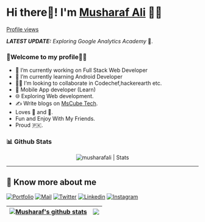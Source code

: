 # Hi there👋! I'm [Musharaf Ali](https://musharafdev.blogspot.com/) 🙋‍♂️

[Profile views](https://musharafali07.github.io/Portfolio-Website/)


_**LATEST UPDATE:**_ _Exploring Google Analytics Academy_ 🥽.

### 🎍Welcome to my profile👨‍💻
- 👦 I’m currently working on Full Stack Web Developer
- 💼 I’m currently learning Android Developer
- 👨‍💻 I’m looking to collaborate in Codechef,hackerearth etc.
- 📱 Mobile App developer (Learn)
- 🌐 Exploring Web development.
- ✍️ Write blogs on [MsCube Tech](https://mscubetechs.blogspot.com/).
- Loves 🎵 and 🎹.
- Fun and Enjoy With My Friends. 
- Proud 🇵🇰.


### 📊 Github Stats
  <p align="center"> <img src="https://github-readme-stats.vercel.app/api?username=musharafali07&count_private=true&show_icons=true&include_all_commits=true" alt="musharafali | Stats" />

---

## 🔗 Know more about me 

[![Portfolio](https://img.shields.io/badge/-Portfolio-black?style=for-the-badge&logo=google-chrome&logoColor=white)](https://musharafdev.blogspot.com/)
[![Mail](https://img.shields.io/badge/-Say%20Hi!-black?style=for-the-badge&logo=gmail)](mailto:musharafali494@gmail.com)
[![Twitter](https://img.shields.io/badge/-Twitter-black?style=for-the-badge&logo=twitter)](https://twitter.com/musharafali0/)
[![Linkedin](https://img.shields.io/badge/-LinkedIn-black?style=for-the-badge&logo=Linkedin)](https://www.linkedin.com/in/musharaf-ali-446a37242/)
[![Instagram](https://img.shields.io/badge/-Instagram-black?style=for-the-badge&logo=instagram)](https://instagram.com/musharafali0/)

  
  
| <a href="https://github.com/musharafali07/github-readme-stats"><img align="center" src="https://github-readme-stats.vercel.app/api?username=musharafali07&show_icons=true&include_all_commits=true&theme=buefy&hide_border=true" alt="Musharaf's github stats" /></a> | <a href="https://github.com/musharafali07/github-readme-stats"><img align="center" src="https://github-readme-stats.vercel.app/api/top-langs/?username=musharafali07&layout=compact&theme=buefy&hide_border=true" /></a> |
| ------------- | ------------- |
  
